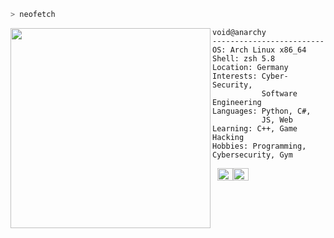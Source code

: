 ```zsh
> neofetch
```

<img align="left" src="https://cdn.discordapp.com/attachments/766624895739625502/938402160088080414/Unbenasssnnt.png" width="320" height="320"/> 

```
void@anarchy
-------------------------
OS: Arch Linux x86_64
Shell: zsh 5.8
Location: Germany
Interests: Cyber-Security,
           Software Engineering
Languages: Python, C#,
           JS, Web
Learning: C++, Game Hacking
Hobbies: Programming, Cybersecurity, Gym
```
<p align="left">
  &nbsp;
  <img alt="#474342" src="https://via.placeholder.com/15/000000/000000?text=+" width="25" height="20" /><img alt="#ffffff" src="https://via.placeholder.com/15/fbedf6/000000?text=+" width="25" height="20" />
</p>
